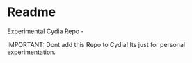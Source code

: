 # Readme

Experimental Cydia Repo - 

IMPORTANT: Dont add this Repo to Cydia! Its just for personal experimentation.
